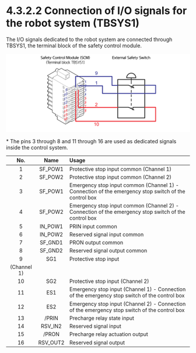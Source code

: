 # 4.3.2.2 Connection of I/O signals for the robot system \(TBSYS1\)

The I/O signals dedicated to the robot system are connected through TBSYS1, the terminal block of the safety control module.

![Figure 29 Connection of I/O signals for the robot system \(TBSYS1\)](../../../.gitbook/assets/image110.png)

\* The pins 3 through 8 and 11 through 16 are used as dedicated signals inside the control system.

| **No.** | **Name** |                                                   **Usage** |
| :---: | :---: | :--- |
| 1 | SF\_POW1 | Protective stop input common \(Channel 1\) |
| 2 | SF\_POW2 | Protective stop input common \(Channel 2\) |
| 3 | SF\_POW1 | Emergency stop input common \(Channel 1\) - Connection of the emergency stop switch of the control box |
| 4 | SF\_POW2 | Emergency stop input common \(Channel 2\) - Connection of the emergency stop switch of the control box |
| 5 | IN\_POW1 | PRIN input common |
| 6 | IN\_POW2 | Reserved signal input common |
| 7 | SF\_GND1 | PRON output common |
| 8 | SF\_GND2 | Reserved signal output common |
| 9 | SG1	 | Protective stop input
 \(Channel 1\) |
| 10 | SG2  |  Protective stop input \(Channel 2\) |
| 11 | ES1 | Emergency stop input \(Channel 1\) - Connection of the emergency stop switch of the control box |
| 12 | ES2 | Emergency stop input \(Channel 2\) - Connection of the emergency stop switch of the control box |
| 13 | /PRIN | Precharge relay state input |
| 14 | RSV\_IN2 | Reserved signal input |
| 15 | /PRON | Precharge relay actuation output |
| 16 | RSV\_OUT2 | Reserved signal output |











